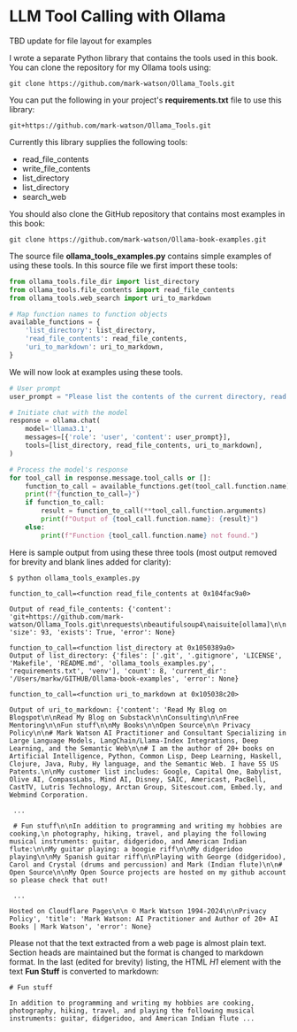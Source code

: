 # LLM Tool Calling with Ollama

TBD update for file layout for examples

I wrote a separate Python library that contains the tools used in this book. You can clone the repository for my Ollama tools using:

```
git clone https://github.com/mark-watson/Ollama_Tools.git
```

You can put the following in your project's **requirements.txt** file to use this library:

```
git+https://github.com/mark-watson/Ollama_Tools.git
```

Currently this library supplies the following tools:

- read_file_contents
- write_file_contents
- list_directory
- list_directory
- search_web

You should also clone the GitHub repository that contains most examples in this book:

```
git clone https://github.com/mark-watson/Ollama-book-examples.git
```

The source file **ollama_tools_examples.py** contains simple examples of using these tools. In this source file we first import these tools:

```python
from ollama_tools.file_dir import list_directory
from ollama_tools.file_contents import read_file_contents
from ollama_tools.web_search import uri_to_markdown

# Map function names to function objects
available_functions = {
    'list_directory': list_directory,
    'read_file_contents': read_file_contents,
    'uri_to_markdown': uri_to_markdown,
}
```

We will now look at examples using these tools.

```python
# User prompt
user_prompt = "Please list the contents of the current directory, read the 'requirements.txt' file, and convert 'https://markwatson.com' to markdown."

# Initiate chat with the model
response = ollama.chat(
    model='llama3.1',
    messages=[{'role': 'user', 'content': user_prompt}],
    tools=[list_directory, read_file_contents, uri_to_markdown],
)

# Process the model's response
for tool_call in response.message.tool_calls or []:
    function_to_call = available_functions.get(tool_call.function.name)
    print(f"{function_to_call=}")
    if function_to_call:
        result = function_to_call(**tool_call.function.arguments)
        print(f"Output of {tool_call.function.name}: {result}")
    else:
        print(f"Function {tool_call.function.name} not found.")
```

Here is sample output from using these three tools (most output removed for brevity and blank lines added for clarity):

```
$ python ollama_tools_examples.py

function_to_call=<function read_file_contents at 0x104fac9a0>

Output of read_file_contents: {'content': 'git+https://github.com/mark-watson/Ollama_Tools.git\nrequests\nbeautifulsoup4\naisuite[ollama]\n\n', 'size': 93, 'exists': True, 'error': None}

function_to_call=<function list_directory at 0x1050389a0>
Output of list_directory: {'files': ['.git', '.gitignore', 'LICENSE', 'Makefile', 'README.md', 'ollama_tools_examples.py', 'requirements.txt', 'venv'], 'count': 8, 'current_dir': '/Users/markw/GITHUB/Ollama-book-examples', 'error': None}

function_to_call=<function uri_to_markdown at 0x105038c20>

Output of uri_to_markdown: {'content': 'Read My Blog on Blogspot\n\nRead My Blog on Substack\n\nConsulting\n\nFree Mentoring\n\nFun stuff\n\nMy Books\n\nOpen Source\n\n Privacy Policy\n\n# Mark Watson AI Practitioner and Consultant Specializing in Large Language Models, LangChain/Llama-Index Integrations, Deep Learning, and the Semantic Web\n\n# I am the author of 20+ books on Artificial Intelligence, Python, Common Lisp, Deep Learning, Haskell, Clojure, Java, Ruby, Hy language, and the Semantic Web. I have 55 US Patents.\n\nMy customer list includes: Google, Capital One, Babylist, Olive AI, CompassLabs, Mind AI, Disney, SAIC, Americast, PacBell, CastTV, Lutris Technology, Arctan Group, Sitescout.com, Embed.ly, and Webmind Corporation.

 ...

 # Fun stuff\n\nIn addition to programming and writing my hobbies are cooking,\n photography, hiking, travel, and playing the following musical instruments: guitar, didgeridoo, and American Indian flute:\n\nMy guitar playing: a boogie riff\n\nMy didgeridoo playing\n\nMy Spanish guitar riff\n\nPlaying with George (didgeridoo), Carol and Crystal (drums and percussion) and Mark (Indian flute)\n\n# Open Source\n\nMy Open Source projects are hosted on my github account so please check that out!

 ...

Hosted on Cloudflare Pages\n\n © Mark Watson 1994-2024\n\nPrivacy Policy', 'title': 'Mark Watson: AI Practitioner and Author of 20+ AI Books | Mark Watson', 'error': None}
```

Please not that the text extracted from a web page is almost plain text. Section heads are maintained but the format is changed to markdown format. In the last (edited for brevity) listing, the HTML *H1* element with the text **Fun Stuff** is converted to markdown:

```
# Fun stuff

In addition to programming and writing my hobbies are cooking,
photography, hiking, travel, and playing the following musical
instruments: guitar, didgeridoo, and American Indian flute ...
```


